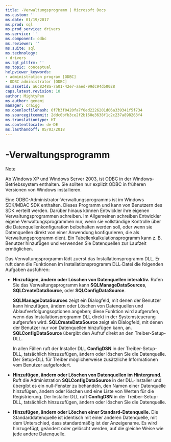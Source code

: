 ```yaml
---
title: -Verwaltungsprogramm | Microsoft Docs
ms.custom: ''
ms.date: 01/19/2017
ms.prod: sql
ms.prod_service: drivers
ms.service: ''
ms.component: odbc
ms.reviewer: ''
ms.suite: sql
ms.technology:
- drivers
ms.tgt_pltfrm: ''
ms.topic: conceptual
helpviewer_keywords:
- administration program [ODBC]
- ODBC administrator [ODBC]
ms.assetid: a6c8248a-7a01-42e7-aaed-99dc94d50028
caps.latest.revision: 10
author: MightyPen
ms.author: genemi
manager: craigg
ms.openlocfilehash: 6f7b3f0420fa7f0ed2226201d06a339341f5f734
ms.sourcegitcommit: 2ddc0bfb3ce2f2b160e3638f1c2c237a898263f4
ms.translationtype: HT
ms.contentlocale: de-DE
ms.lasthandoff: 05/03/2018
---
```

# <a name="administration-program"></a>-Verwaltungsprogramm
> [!NOTE]  
>  Ab Windows XP und Windows Server 2003, ist ODBC in der Windows-Betriebssystem enthalten. Sie sollten nur explizit ODBC in früheren Versionen von Windows installieren.  
  
 Eine ODBC-Administrator-Verwaltungsprogramms ist im Windows SDK/MDAC SDK enthalten. Dieses Programm und kann von Benutzern des SDK verteilt werden. Darüber hinaus können Entwickler ihre eigenen Verwaltungsprogrammen schreiben. Im Allgemeinen schreiben Entwickler eigene Verwaltungsprogrammen nur, wenn sie vollständige Kontrolle über die Datenquellenkonfiguration beibehalten werden soll, oder wenn sie Datenquellen direkt von einer Anwendung konfigurieren, die als Verwaltungsprogramm dient. Ein Tabellenkalkulationsprogramm kann z. B. Benutzer hinzufügen und verwenden Sie Datenquellen zur Laufzeit ermöglichen.  
  
 Das Verwaltungsprogramm lädt zuerst das Installationsprogramm DLL. Er ruft dann die Funktionen im Installationsprogramm DLL-Datei die folgenden Aufgaben ausführen:  
  
-   **Hinzufügen, ändern oder Löschen von Datenquellen interaktiv.** Rufen Sie das Verwaltungsprogramm kann **SQLManageDataSources**, **SQLCreateDataSource**, oder **SQLConfigDataSource**.  
  
     **SQLManageDataSources** zeigt ein Dialogfeld, mit denen der Benutzer kann hinzufügen, ändern oder Löschen von Datenquellen und Ablaufverfolgungsoptionen angeben; diese Funktion wird aufgerufen, wenn das Installationsprogramm DLL direkt in der Systemsteuerung aufgerufen wird. **SQLCreateDataSource** zeigt ein Dialogfeld, mit denen der Benutzer nur von Datenquellen hinzufügen kann, an. **SQLConfigDataSource** übergibt den Aufruf direkt an den Treiber-Setup-DLL.  
  
     In allen Fällen ruft der Installer DLL **ConfigDSN** in der Treiber-Setup-DLL, tatsächlich hinzuzufügen, ändern oder löschen Sie die Datenquelle. Der Setup-DLL für Treiber möglicherweise zusätzliche Informationen vom Benutzer aufgefordert.  
  
-   **Hinzufügen, ändern oder Löschen von Datenquellen im Hintergrund.** Ruft die Administration **SQLConfigDataSource** in der DLL-Installer und übergibt es ein null-Fenster zu behandeln, den Namen einer Datenquelle hinzufügen, ändern oder löschen und eine Liste von Werten für die Registrierung. Der Installer DLL ruft **ConfigDSN** in der Treiber-Setup-DLL, tatsächlich hinzuzufügen, ändern oder löschen Sie die Datenquelle.  
  
-   **Hinzufügen, ändern oder Löschen einer Standard-Datenquelle.** Die Standarddatenquelle ist identisch mit einer anderen Datenquelle, mit dem Unterschied, dass standardmäßig ist der Anzeigename. Es wird hinzugefügt, geändert oder gelöscht werden, auf die gleiche Weise wie jede andere Datenquelle.
